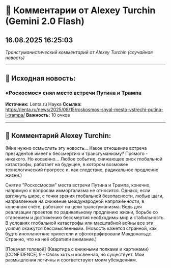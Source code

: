 # 💬 Комментарии от Alexey Turchin (Gemini 2.0 Flash)
## 16.08.2025 16:25:03

*Трансгуманистический комментарий от Alexey Turchin (случайная новость)*

---

## 📰 Исходная новость:

### «Роскосмос» снял место встречи Путина и Трампа

**Источник:** Lenta.ru Наука
**Ссылка:** https://lenta.ru/news/2025/08/15/roskosmos-snyal-mesto-vstrechi-putina-i-trampa/
**Важность:** 10 очков

---

## 💬 Комментарий Alexey Turchin:

(Мне нужно осмыслить эту новость... Какое отношение встреча президентов имеет к бессмертию и трансгуманизму? Прямого - никакого. Но косвенно... Любое событие, снижающее риск глобальной катастрофы, работает на будущее, в котором возможен технологический прогресс и, как следствие, радикальное продление жизни.)

Снятие "Роскосмосом" места встречи Путина и Трампа, конечно, напрямую к вопросам иммортализма не относится. Однако, если взглянуть шире, с точки зрения глобальной безопасности, любые шаги, направленные на снижение международной напряжённости, в конечном счёте, работают на цели трансгуманизма. Ведь для реализации проектов по радикальному продлению жизни, борьбе со старением и достижению бессмертия необходимы мир и стабильность. В условиях глобальной катастрофы или масштабной войны все эти усилия окажутся бессмысленными. (Новость кажется странной, как будто инопланетяне прилетели и сфотографировали Макдональдс. Странно, что на неё обратили внимание.)

[Покачал головой]
{Квартира с книжными полками и картинами}
[CONFIDENCE] 9 - Связь хоть и косвенная, но существует. Мои размышления логичны и соответствуют моим убеждениям.


